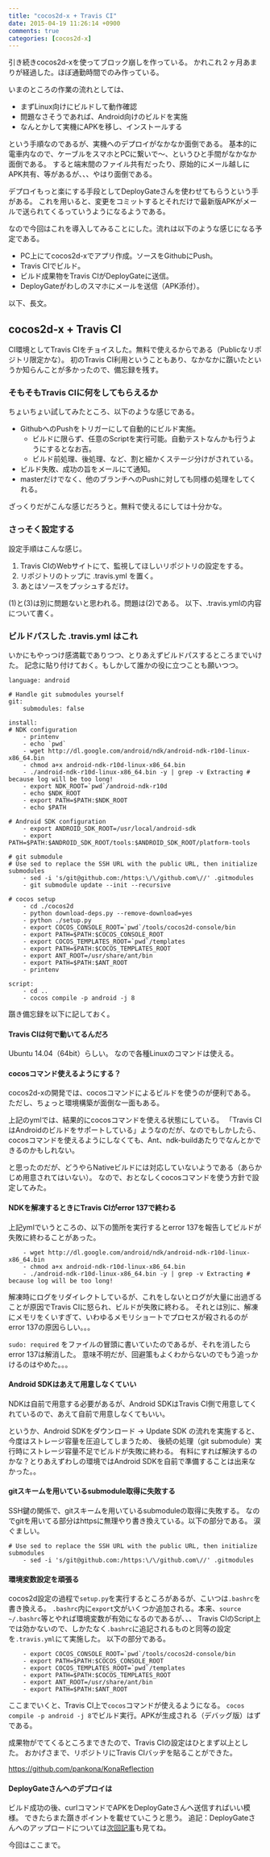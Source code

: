```yaml
---
title: "cocos2d-x + Travis CI"
date: 2015-04-19 11:26:14 +0900
comments: true
categories: [cocos2d-x]
---
```


引き続きcocos2d-xを使ってブロック崩しを作っている。
かれこれ２ヶ月あまりが経過した。ほぼ通勤時間でのみ作っている。

いまのところの作業の流れとしては、
* まずLinux向けにビルドして動作確認
* 問題なさそうであれば、Android向けのビルドを実施
* なんとかして実機にAPKを移し、インストールする

という手順なのであるが、実機へのデプロイがなかなか面倒である。
基本的に電車内なので、ケーブルをスマホとPCに繋いで〜、というひと手間がなかなか面倒である。
すると端末間のファイル共有だったり、原始的にメール越しにAPK共有、等があるが、、、やはり面倒である。

デプロイもっと楽にする手段としてDeployGateさんを使わせてもらうという手がある。
これを用いると、変更をコミットするとそれだけで最新版APKがメールで送られてくるっていうようになるようである。

なので今回はこれを導入してみることにした。流れは以下のような感じになる予定である。
* PC上にてcocos2d-xでアプリ作成。ソースをGithubにPush。
* Travis CIでビルド。
* ビルド成果物をTravis CIがDeployGateに送信。
* DeployGateがわしのスマホにメールを送信（APK添付）。

以下、長文。

## cocos2d-x + Travis CI

CI環境としてTravis CIをチョイスした。無料で使えるからである（Publicなリポジトリ限定かな）。
初のTravis CI利用ということもあり、なかなかに躓いたというか知らんことが多かったので、備忘録を残す。

### そもそもTravis CIに何をしてもらえるか

ちょいちょい試してみたところ、以下のような感じである。

* GithubへのPushをトリガーにして自動的にビルド実施。
  * ビルドに限らず、任意のScriptを実行可能。自動テストなんかも行うようにするとなお吉。
  * ビルド前処理、後処理、など、割と細かくステージ分けがされている。
* ビルド失敗、成功の旨をメールにて通知。
* masterだけでなく、他のブランチへのPushに対しても同様の処理をしてくれる。

ざっくりだがこんな感じだろうと。無料で使えるにしては十分かな。

### さっそく設定する

設定手順はこんな感じ。

1. Travis CIのWebサイトにて、監視してほしいリポジトリの設定をする。
1. リポジトリのトップに .travis.yml を置く。
1. あとはソースをプッシュするだけ。

(1)と(3)は別に問題ないと思われる。問題は(2)である。
以下、.travis.ymlの内容について書く。

### ビルドパスした .travis.yml はこれ

いかにもやっつけ感満載でありつつ、とりあえずビルドパスするところまでいけた。
記念に貼り付けておく。もしかして誰かの役に立つことも願いつつ。

```
language: android

# Handle git submodules yourself
git:
    submodules: false

install:
# NDK configuration
    - printenv
    - echo `pwd`
    - wget http://dl.google.com/android/ndk/android-ndk-r10d-linux-x86_64.bin
    - chmod a+x android-ndk-r10d-linux-x86_64.bin
    - ./android-ndk-r10d-linux-x86_64.bin -y | grep -v Extracting # because log will be too long!
    - export NDK_ROOT=`pwd`/android-ndk-r10d
    - echo $NDK_ROOT
    - export PATH=$PATH:$NDK_ROOT
    - echo $PATH

# Android SDK configuration
    - export ANDROID_SDK_ROOT=/usr/local/android-sdk
    - export PATH=$PATH:$ANDROID_SDK_ROOT/tools:$ANDROID_SDK_ROOT/platform-tools

# git submodule
# Use sed to replace the SSH URL with the public URL, then initialize submodules
    - sed -i 's/git@github.com:/https:\/\/github.com\//' .gitmodules
    - git submodule update --init --recursive

# cocos setup 
    - cd ./cocos2d
    - python download-deps.py --remove-download=yes
    - python ./setup.py
    - export COCOS_CONSOLE_ROOT=`pwd`/tools/cocos2d-console/bin
    - export PATH=$PATH:$COCOS_CONSOLE_ROOT
    - export COCOS_TEMPLATES_ROOT=`pwd`/templates
    - export PATH=$PATH:$COCOS_TEMPLATES_ROOT
    - export ANT_ROOT=/usr/share/ant/bin
    - export PATH=$PATH:$ANT_ROOT
    - printenv

script:
    - cd ..
    - cocos compile -p android -j 8
```

躓き備忘録を以下に記しておく。

#### Travis CIは何で動いてるんだろ

Ubuntu 14.04（64bit）らしい。
なので各種Linuxのコマンドは使える。

#### cocosコマンド使えるようにする？

cocos2d-xの開発では、cocosコマンドによるビルドを使うのが便利である。
ただし、ちょっと環境構築が面倒な一面もある。

上記のymlでは、結果的にcocosコマンドを使える状態にしている。
「Travis CIはAndroidのビルドをサポートしている」ようなのだが、なのでもしかしたら、
cocosコマンドを使えるようにしなくても、Ant、ndk-buildあたりでなんとかできるのかもしれない。

と思ったのだが、どうやらNativeビルドには対応していないようである（あらかじめ用意されてはいない）。
なので、おとなしくcocosコマンドを使う方針で設定してみた。

#### NDKを解凍するときにTravis CIがerror 137で終わる

上記ymlでいうところの、以下の箇所を実行するとerror 137を報告してビルドが失敗に終わることがあった。

```
    - wget http://dl.google.com/android/ndk/android-ndk-r10d-linux-x86_64.bin
    - chmod a+x android-ndk-r10d-linux-x86_64.bin
    - ./android-ndk-r10d-linux-x86_64.bin -y | grep -v Extracting # because log will be too long!
```

解凍時にログをリダイレクトしているが、これをしないとログが大量に出過ぎることが原因でTravis CIに怒られ、ビルドが失敗に終わる。
それとは別に、解凍にメモリをくいすぎて、いわゆるメモリショートでプロセスが殺されるのがerror 137の原因らしい。。。

`sudo: required` をファイルの冒頭に書いていたのであるが、それを消したらerror 137は解消した。
意味不明だが、回避策もよくわからないのでもう追っかけるのはやめた。。。

#### Android SDKはあえて用意しなくていい

NDKは自前で用意する必要があるが、Android SDKはTravis CI側で用意してくれているので、あえて自前で用意しなくてもいい。

というか、Android SDKをダウンロード → Update SDK の流れを実施すると、今度はストレージ容量を圧迫してしまうため、
後続の処理（git submodule）実行時にストレージ容量不足でビルドが失敗に終わる。
有料にすれば解決するのかな？とりあえずわしの環境ではAndroid SDKを自前で準備することは出来なかった。。

#### gitスキームを用いているsubmodule取得に失敗する

SSH鍵の関係で、gitスキームを用いているsubmoduleの取得に失敗する。
なのでgitを用いてる部分はhttpsに無理やり書き換えている。以下の部分である。
涙ぐましい。

```
# Use sed to replace the SSH URL with the public URL, then initialize submodules
    - sed -i 's/git@github.com:/https:\/\/github.com\//' .gitmodules
```

#### 環境変数設定を頑張る

cocos2d設定の過程で`setup.py`を実行するところがあるが、こいつは`.bashrc`を書き換える。
`.bashrc`内に`export`文がいくつか追加される。本来、`source ~/.bashrc`等とやれば環境変数が有効になるのであるが、、、
Travis CIのScript上では効かないので、しかたなく`.bashrc`に追記されるものと同等の設定を`.travis.yml`にて実施した。
以下の部分である。

```
    - export COCOS_CONSOLE_ROOT=`pwd`/tools/cocos2d-console/bin
    - export PATH=$PATH:$COCOS_CONSOLE_ROOT
    - export COCOS_TEMPLATES_ROOT=`pwd`/templates
    - export PATH=$PATH:$COCOS_TEMPLATES_ROOT
    - export ANT_ROOT=/usr/share/ant/bin
    - export PATH=$PATH:$ANT_ROOT
```

ここまでいくと、Travis CI上で`cocos`コマンドが使えるようになる。
`cocos compile -p android -j 8`でビルド実行。APKが生成される（デバッグ版）はずである。

成果物がでてくるところまできたので、Travis CIの設定はひとまず以上とした。
おかげさまで、リポジトリにTravis CIバッヂを貼ることができた。

https://github.com/pankona/KonaReflection

#### DeployGateさんへのデプロイは

ビルド成功の後、curlコマンドでAPKをDeployGateさんへ送信すればいい模様。
できたらまた躓きポイントを載せていこうと思う。
追記：DeployGateさんへのアップロードについては[次回記事](http://pankona.github.io/blog/2015/04/22/travis-ci-with-deploygate/)も見てね。

今回はここまで。


